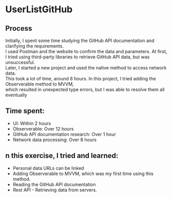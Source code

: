 # UserListGitHub

## Process
Initially, I spent some time studying the GitHub API documentation and clarifying the requirements.<br>
I used Postman and the website to confirm the data and parameters. At first,<br>
I tried using third-party libraries to retrieve GitHub API data, but was unsuccessful.<br>
Later, I started a new project and used the native method to access network data.<br>
This took a lot of time, around 8 hours. In this project, I tried adding the Observerable method to MVVM,<br>
which resulted in unexpected type errors, but I was able to resolve them all eventually<br>

## Time spent:<br> 
  * UI: Within 2 hours<br>
  * Observerable: Over 12 hours<br>
  * GitHub API documentation research: Over 1 hour<br>
  * Network data processing: Over 8 hours<br>

## n this exercise, I tried and learned:<br>

* Personal data URLs can be linked<br>
* Adding Observerable to MVVM, which was my first time using this method.<br>
* Reading the GitHub API documentation<br>
* Rest API - Retrieving data from servers.

